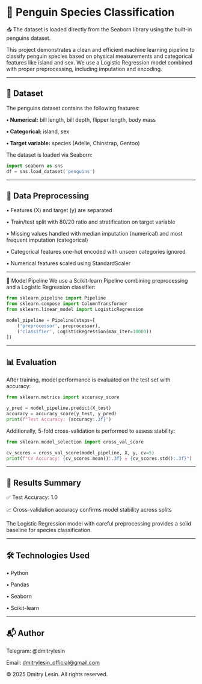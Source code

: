 # 🐧 Penguin Species Classification
📥 The dataset is loaded directly from the Seaborn library using the built-in penguins dataset.

This project demonstrates a clean and efficient machine learning pipeline to classify penguin species based on physical measurements and categorical features like island and sex. We use a Logistic Regression model combined with proper preprocessing, including imputation and encoding.

---

## 📂 Dataset
The penguins dataset contains the following features:

**• Numerical:** bill length, bill depth, flipper length, body mass

**• Categorical:** island, sex

**• Target variable:** species (Adelie, Chinstrap, Gentoo)

The dataset is loaded via Seaborn:
```python
import seaborn as sns
df = sns.load_dataset('penguins')
```

---

## 🧹 Data Preprocessing
• Features (X) and target (y) are separated

• Train/test split with 80/20 ratio and stratification on target variable

• Missing values handled with median imputation (numerical) and most frequent imputation (categorical)

• Categorical features one-hot encoded with unseen categories ignored

• Numerical features scaled using StandardScaler

---

🧠 Model Pipeline
We use a Scikit-learn Pipeline combining preprocessing and a Logistic Regression classifier:
```python
from sklearn.pipeline import Pipeline
from sklearn.compose import ColumnTransformer
from sklearn.linear_model import LogisticRegression

model_pipeline = Pipeline(steps=[
    ('preprocessor', preprocessor),
    ('classifier', LogisticRegression(max_iter=10000))
])
```
----

## 📊 Evaluation
After training, model performance is evaluated on the test set with accuracy:
```python
from sklearn.metrics import accuracy_score

y_pred = model_pipeline.predict(X_test)
accuracy = accuracy_score(y_test, y_pred)
print(f"Test Accuracy: {accuracy:.3f}")
```
Additionally, 5-fold cross-validation is performed to assess stability:
```python
from sklearn.model_selection import cross_val_score

cv_scores = cross_val_score(model_pipeline, X, y, cv=5)
print(f"CV Accuracy: {cv_scores.mean():.3f} ± {cv_scores.std():.3f}")
```

---

## 🚀 Results Summary
✅ Test Accuracy: 1.0

📈 Cross-validation accuracy confirms model stability across splits

The Logistic Regression model with careful preprocessing provides a solid baseline for species classification.

---

## 🛠 Technologies Used
• Python

• Pandas

• Seaborn

• Scikit-learn

---

## 📬 Author
Telegram: @dmitrylesin

Email: dmitrylesin_official@gmail.com

© 2025 Dmitry Lesin. All rights reserved.
